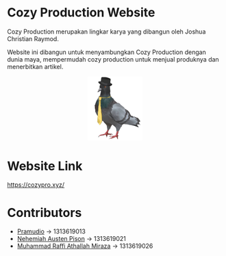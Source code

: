 # Cozy Production Website
Cozy Production merupakan lingkar karya yang dibangun oleh Joshua Christian Raymod. 

Website ini dibangun untuk menyambungkan Cozy Production dengan dunia maya, mempermudah cozy production untuk menjual produknya dan menerbitkan artikel.

<p align="center">
	<img src ="./PNGs/hatosan-2.png" width="128" />
</p>

# Website Link
https://cozypro.xyz/

# Contributors
- [Pramudio](https://github.com/Pramudio-Ilkom)                   -> 1313619013
- [Nehemiah Austen Pison](https://github.com/EzraelVio)           -> 1313619021
- [Muhammad Raffi Athallah Miraza](https://github.com/rafimir20)  -> 1313619026
